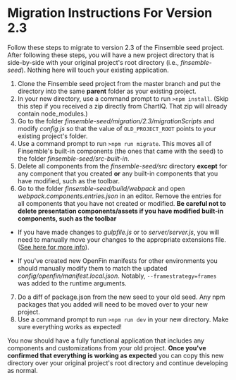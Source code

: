 # Migration Instructions For Version 2.3
Follow these steps to migrate to version 2.3 of the Finsemble seed project. After following these steps, you will have a new project directory that is side-by-side with your original project's root directory (i.e., *finsemble-seed*). Nothing here will touch your existing application.

1. Clone the Finsemble seed project from the master branch and put the directory into the same **parent** folder as your existing project.
2. In your new directory, use a command prompt to run `>npm install`. (Skip this step if you received a zip directly from ChartIQ. That zip will already contain node_modules.)
3. Go to the folder *finsemble-seed/migration/2.3/migrationScripts* and modify *config.js* so that the value of `OLD_PROJECT_ROOT` points to your existing project's folder.
4. Use a command prompt to run `>npm run migrate`. This moves all of Finsemble's built-in components (the ones that came with the seed) to the folder *finsemble-seed/src-built-in*.
5. Delete all components from the *finsemble-seed/src* directory **except** for any component that you created **or** any built-in components that you have modified, such as the toolbar.
6. Go to the folder *finsemble-seed/build/webpack* and open *webpack.components.entries.json* in an editor. Remove the entries for all components that you have not created or modified. **Be careful not to delete presentation components/assets if you have modified built-in components, such as the toolbar**

* If you have made changes to _gulpfile.js_ or to _server/server.js_, you will need to manually move your changes to the appropriate extensions file. ([See here for more info](../../README.md)).

* If you've created new OpenFin manifests for other environments you should manually modify them to match the updated *config/openfin/manifest.local.json*. Notably, `--framestrategy=frames` was added to the runtime arguments.

7. Do a diff of package.json from the new seed to your old seed. Any npm packages that you added will need to be moved over to your new project.
8. Use a command prompt to run `>npm run dev` in your new directory. Make sure everything works as expected!

You now should have a fully functional application that includes any components and customizations from your old project. **Once you've confirmed that everything is working as expected** you can copy this new directory over your original project's root directory and continue developing as normal.
